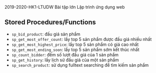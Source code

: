 2019-2020-HK1-LTUDW
Bài tập lớn Lập trình ứng dụng web

## Stored Procedures/Functions
- `sp_bid_product`: đấu giá sản phẩm 
- `sp_get_most_offer_count`: lấy top 5 sản phẩm được đấu giá nhiều nhất
- `sp_get_most_highest_price`: lấy top 5 sản phẩm có giá cao nhất
- `sp_get_most_ending_soon`: lấy top 5 sản phẩm sớm kết thúc nhất
- `sp_count_bidder`: đếm số lượt đấu giá của 1 sản phẩm
- `sp_get_history`: lấy lịch sử đấu giá của một sản phẩm
- `sp_search_product`: sử dụng fulltext searching để tìm kiếm sản phẩm
